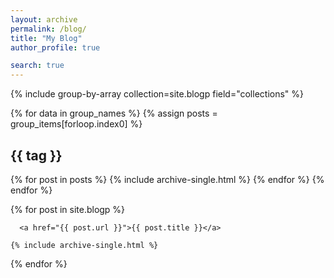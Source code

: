 ```yaml
---
layout: archive
permalink: /blog/
title: "My Blog"
author_profile: true

search: true
---
```


{% include group-by-array collection=site.blogp field="collections" %}

{% for data in group_names %}
  {% assign posts = group_items[forloop.index0] %}
  <h2 id="{{ data | slugify }}" class="archive__subtitle">{{ tag }}</h2>                      
  {% for post in posts %}
    {% include archive-single.html %}
  {% endfor %}
{% endfor %}



  {% for post in site.blogp %}

      <a href="{{ post.url }}">{{ post.title }}</a>

    {% include archive-single.html %}
  {% endfor %}
